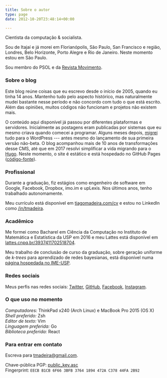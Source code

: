 ```yaml
---
title: Sobre o autor
type: page
date: 2012-10-20T23:48:14+00:00

---
```

Cientista da computação & socialista.

Sou de Itajaí e já morei em Florianópolis, São Paulo, San Francisco e região, Londres, Belo Horizonte, Porto Alegre e Rio de Janeiro. Neste momento estou em São Paulo.

Sou membro do PSOL e da [Revista Movimento](https://movimentorevista.com.br/).

### Sobre o blog

Este blog reúne coisas que eu escrevo desde o início de 2005, quando eu tinha 14 anos. Mantenho tudo pelo aspecto histórico, mas naturalmente mudei bastante nesse período e não concordo com tudo o que está escrito. Além das opiniões, muitos códigos não funcionam e projetos não existem mais.

O conteúdo aqui disponível já passou por diferentes plataformas e servidores. Inicialmente as postagens eram publicadas por sistemas que eu mesmo criava quando comecei a programar. Alguns meses depois, [migrei](/2005/10/mudanca-de-servidor/) tudo para o WordPress --- antes mesmo do lançamento de sua primeira versão não-beta. O blog acompanhou mais de 10 anos de transformações desse CMS, até que em 2017 resolvi simplificar a vida migrando para o [Hugo](https://gohugo.io/). Neste momento, o site é estático e está hospedado no GitHub Pages ([código-fonte](https://github.com/tmadeira/tmadeira.github.io/)).

### Profissional

Durante a graduação, fiz estágios como engenheiro de software em Google, Facebook, Dropbox, imo.im e upLexis. Nos últimos anos, tenho trabalhado autonomamente.

Meu currículo está disponível em [tiagomadeira.com/cv](/cv/) e estou no LinkedIn como [/in/tmadeira](https://linkedin.com/in/tmadeira/).

### Acadêmico

Me formei como Bacharel em Ciência da Computação no Instituto de Matemática e Estatística da USP em 2016 e meu Lattes está disponível em [lattes.cnpq.br/3937411702518704](http://lattes.cnpq.br/3937411702518704).

Meu trabalho de conclusão de curso da graduação, sobre geração uniforme de _k-trees_ para aprendizado de redes bayesianas, está disponível numa [página hospedada no IME-USP](https://linux.ime.usp.br/~tmadeira/mac0499/).

### Redes sociais

Meus perfis nas redes sociais: [Twitter](https://twitter.com/tmadeira/), [GitHub](https://github.com/tmadeira/), [Facebook](https://facebook.com/timadeira/), [Instagram](https://instagram.com/tiagomadeira/).

### O que uso no momento

_Computadores:_ ThinkPad x240 (Arch Linux) e MacBook Pro 2015 (OS X)  
_Shell preferido:_ Zsh  
_Editor de texto:_ Vim  
_Linguagem preferida:_ Go  
_Biblioteca preferida:_ React

### Para entrar em contato

Escreva para <tmadeira@gmail.com>.

Chave-pública PGP: [public\_key.asc](/public_key.asc)  
Fingerprint: `EECB B1CB 6F66 3BFB 3764 1894 472A C378 44FA 2B92`

